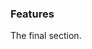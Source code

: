 <div class="max-w-3xl animated-content">
    <h3 class="text-7xl md:text-8xl font-black uppercase tracking-wider">Features</h3>
    <p class="mt-4 text-[2rem] md:text-[2rem] text-gray-700 leading-tight">The final section.</p>
</div>
